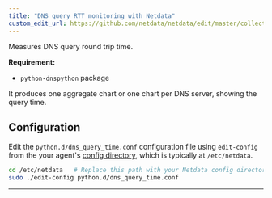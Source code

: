 ```yaml
---
title: "DNS query RTT monitoring with Netdata"
custom_edit_url: https://github.com/netdata/netdata/edit/master/collectors/python.d.plugin/dns_query_time/README.md
---
```




Measures DNS query round trip time.

**Requirement:**

-   `python-dnspython` package

It produces one aggregate chart or one chart per DNS server, showing the query time.

## Configuration

Edit the `python.d/dns_query_time.conf` configuration file using `edit-config` from the your agent's [config
directory](/docs/step-by-step/step-04#find-your-netdataconf-file), which is typically at `/etc/netdata`.

```bash
cd /etc/netdata   # Replace this path with your Netdata config directory, if different, if different
sudo ./edit-config python.d/dns_query_time.conf
```

---


